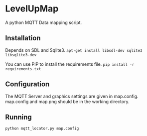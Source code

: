 # LevelUpMap
A python MQTT Data mapping script.

## Installation
Depends on SDL and Sqlite3.
`apt-get install libsdl-dev sqlite3 libsqlite3-dev`

You can use PIP to install the requirements file.
`pip install -r requirements.txt`

## Configuration
The MQTT Server and graphics settings are given in map.config.
map.config and map.png should be in the working directory.

## Running
`python mqtt_locator.py map.config`
